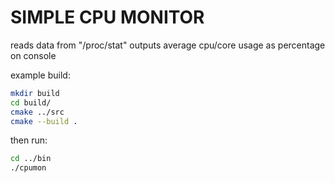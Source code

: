 # SIMPLE CPU MONITOR

reads data from "/proc/stat"
outputs average cpu/core usage as percentage on console

example build:

```bash
mkdir build
cd build/
cmake ../src
cmake --build .
```

then run:

```bash
cd ../bin
./cpumon
```
